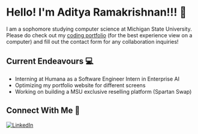 # Hello! I'm Aditya Ramakrishnan!!! 👋

I am a sophomore studying computer science at Michigan State University. Please do check out my [coding portfolio](https://adityaramki.netlify.app/) (for the best experience view on a computer) and fill out the contact form for any collaboration inquiries!

## Current Endeavours  💻  
- Interning at Humana as a Software Engineer Intern in Enterprise AI
- Optimizing my portfolio website for different screens
- Working on building a MSU exclusive reselling platform (Spartan Swap)



## Connect With Me  🤝  
[![LinkedIn](https://img.shields.io/badge/LinkedIn-%230077B5.svg?logo=linkedin&logoColor=white)](https://www.linkedin.com/in/aditya-ramakrishnan-8a3354325/)


